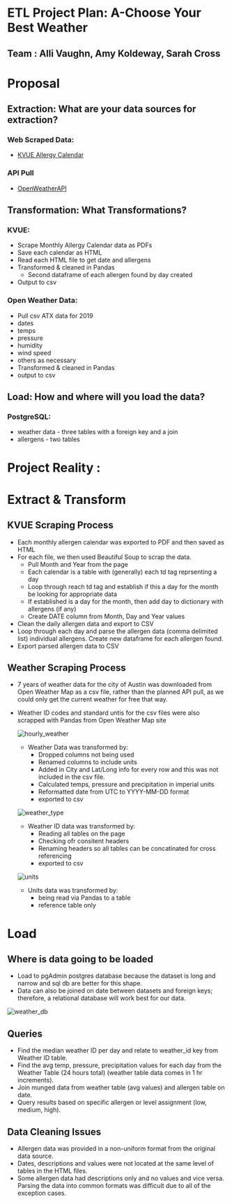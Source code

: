 
# ETL Project Plan: A-Choose Your Best Weather
## Team : Alli Vaughn, Amy Koldeway, Sarah Cross

# Proposal

## Extraction: What are your data sources for extraction? 

### Web Scraped Data: 
* [KVUE Allergy Calendar](https://kvue.com/allergy)

### API Pull 
* [OpenWeatherAPI](https://openweathermap.org/api)


## Transformation:  What Transformations? 
### KVUE:
* Scrape Monthly Allergy Calendar data as PDFs 
* Save each calendar as HTML
* Read each HTML file to get date and allergens
* Transformed & cleaned in Pandas
    * Second dataframe of each allergen found by day created
* Output to csv

### Open Weather Data: 
* Pull csv ATX data for 2019 
* dates 
* temps
* pressure
* humidity
* wind speed
* others as necessary
* Transformed & cleaned in Pandas
* output to csv

## Load: How and where will you load the data?  
### PostgreSQL: 
* weather data - three tables with a foreign key and a join  
* allergens - two tables


# Project Reality : 

# Extract & Transform 

## KVUE Scraping Process
* Each monthly allergen calendar was exported to PDF and then saved as HTML
* For each file, we then used Beautiful Soup to scrap the data.
    * Pull Month and Year from the page
    * Each calendar is a table with (generally) each td tag reprsenting a day
    * Loop through reach td tag and establish if this a day for the month be looking for appropriate data
    * If established is a day for the month, then add day to dictionary with allergens (if any)
    * Create DATE column from Month, Day and Year values
* Clean the daily allergen data and export to CSV
* Loop through each day and parse the allergen data (comma delimited list) individual allergens. Create new dataframe for each allergen found.
* Export parsed allergen data to CSV

## Weather Scraping Process

* 7 years of weather data for the city of Austin was downloaded from Open Weather Map as a csv file, rather than the planned API pull, as we could only get the  current weather for free that way.  

* Weather ID codes and standard untis for the csv files were also scrapped with Pandas from Open Weather Map site

    ![hourly_weather](https://raw.githubusercontent.com/AlliVaughn/etl/master/hourly_weather.png)
    * Weather Data was transformed by:
        * Dropped columns not being used
        * Renamed columns to include units
        * Added in City and Lat/Long info for every row and this was not included in the csv file.
        * Calculated temps, pressure and precipitation in imperial units
        * Reformatted date from UTC to YYYY-MM-DD format
        * exported to csv
        
    ![weather_type](https://raw.githubusercontent.com/AlliVaughn/etl/master/weather_type.png)
    * Weather ID data was transformed by: 
        * Reading all tables on the page
        * Checking ofr consitent headers
        * Renaming headers so all tables can be concatinated for cross referencing
        * exported to csv

     ![units](https://raw.githubusercontent.com/AlliVaughn/etl/master/units.png)   
    * Units data was transformed by:
     	* being read via Pandas to a table
     	* reference table only

    

# Load

## Where is data going to be loaded
* Load to pgAdmin postgres database because the dataset is long and narrow and sql db are better for this shape.
* Data can also be joined on date between datasets and foreign keys; therefore, a relational database will work best for our data.

![weather_db](https://raw.githubusercontent.com/AlliVaughn/etl/master/weather_db.png)   



## Queries
* Find the median weather ID per day and relate to weather_id key from Weather ID table.
* Find the avg temp, pressure, precipitation values for each day from the Weather Table  (24 hours total) (weather table data comes in 1 hr increments).
* Join munged data from weather table (avg values) and allergen table on date.
* Query results based on specific allergen or level assignment (low, medium, high).

## Data Cleaning Issues
* Allergen data was provided in a non-uniform format from the original data source.
* Dates, descriptions and values were not located at the same level of tables in the HTML files.
* Some allergen data had descriptions only and no values and vice versa. 
Parsing the data into common formats was difficult due to all of the exception cases.



